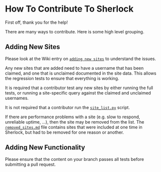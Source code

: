 # How To Contribute To Sherlock

First off, thank you for the help!

There are many ways to contribute. Here is some high level grouping.

## Adding New Sites

Please look at the Wiki entry on
[`adding new sites`](HTTPS://github.com/sherlock-project/sherlock/wiki/Adding-Sites-To-Sherlock)
to understand the issues.

Any new sites that are added need to have a username that has been claimed, and
one that is unclaimed documented in the site data. This allows the regression
tests to ensure that everything is working.

It is required that a contributor test any new sites by either running the full
tests, or running a site-specific query against the claimed and unclaimed
usernames.

It is not required that a contributor run the
[`site_list.py`](HTTPS://github.com/sherlock-project/sherlock/blob/master/site_list.py)
script.

If there are performance problems with a site (e.g. slow to respond, unreliable
uptime, ...), then the site may be removed from the list. The
[`removed_sites.md`](HTTPS://github.com/sherlock-project/sherlock/blob/master/removed_sites.md)
file contains sites that were included at one time in Sherlock, but had to be
removed for one reason or another.

## Adding New Functionality

Please ensure that the content on your branch passes all tests before submitting
a pull request.
